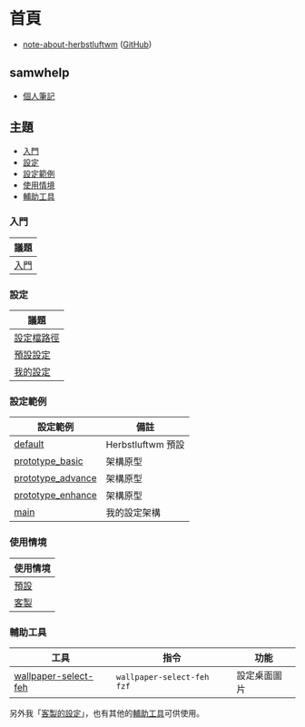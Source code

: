 
# 首頁

* [note-about-herbstluftwm](https://samwhelp.github.io/note-about-herbstluftwm/) ([GitHub](https://github.com/samwhelp/note-about-herbstluftwm))


## samwhelp

* [個人筆記](https://samwhelp.github.io/book/)


## 主題

* [入門](#入門)
* [設定](#設定)
* [設定範例](#設定範例)
* [使用情境](#使用情境)
* [輔助工具](#輔助工具)



### 入門

| 議題 |
| --- |
| [入門](https://samwhelp.github.io/note-about-herbstluftwm/read/start.html) |


### 設定

| 議題 |
| --- |
| [設定檔路徑](https://samwhelp.github.io/note-about-herbstluftwm/read/config.html) |
| [預設設定](https://samwhelp.github.io/note-about-herbstluftwm/read/config/default.html) |
| [我的設定](https://samwhelp.github.io/note-about-herbstluftwm/read/config/main.html) |

### 設定範例

| 設定範例 | 備註 |
| --- | --- |
| [default](https://github.com/samwhelp/note-about-herbstluftwm/tree/gh-pages/_demo/config/herbstluftwm-config/default) | Herbstluftwm 預設 |
| [prototype_basic](https://github.com/samwhelp/note-about-herbstluftwm/tree/gh-pages/_demo/config/herbstluftwm-config/prototype_basic) | 架構原型 |
| [prototype_advance](https://github.com/samwhelp/note-about-herbstluftwm/tree/gh-pages/_demo/config/herbstluftwm-config/prototype_advance) | 架構原型 |
| [prototype_enhance](https://github.com/samwhelp/note-about-herbstluftwm/tree/gh-pages/_demo/config/herbstluftwm-config/prototype_enhance) | 架構原型 |
| [main](https://github.com/samwhelp/note-about-herbstluftwm/tree/gh-pages/_demo/config/herbstluftwm-config/main) | 我的設定架構 |


### 使用情境

| 使用情境 |
| --- |
| [預設](https://samwhelp.github.io/note-about-herbstluftwm/read/scenario_default.html) |
| [客製](https://samwhelp.github.io/note-about-herbstluftwm/read/scenario.html) |


### 輔助工具

| 工具 | 指令 | 功能 |
| --- | --- | --- |
| [wallpaper-select-feh](https://samwhelp.github.io/note-about-fzf/read/project/wallpaper-select/wallpaper-select-feh) | `wallpaper-select-feh fzf` | 設定桌面圖片 |

另外我「[客製的設定](https://samwhelp.github.io/note-about-herbstluftwm/read/config/main.html)」，也有其他的[輔助工具](https://samwhelp.github.io/note-about-herbstluftwm/read/config/main/tool.html)可供使用。
